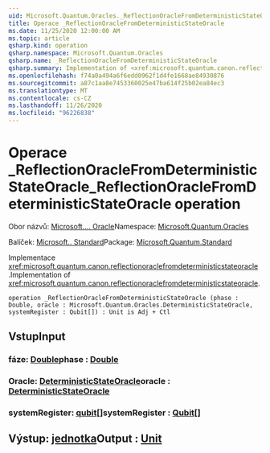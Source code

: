 ```yaml
---
uid: Microsoft.Quantum.Oracles._ReflectionOracleFromDeterministicStateOracle
title: Operace _ReflectionOracleFromDeterministicStateOracle
ms.date: 11/25/2020 12:00:00 AM
ms.topic: article
qsharp.kind: operation
qsharp.namespace: Microsoft.Quantum.Oracles
qsharp.name: _ReflectionOracleFromDeterministicStateOracle
qsharp.summary: Implementation of <xref:microsoft.quantum.canon.reflectionoraclefromdeterministicstateoracle>.
ms.openlocfilehash: f74a0a494a6f6edd0962f1d4fe1668ae84930876
ms.sourcegitcommit: a87c1aa8e7453360025e47ba614f25b02ea84ec3
ms.translationtype: MT
ms.contentlocale: cs-CZ
ms.lasthandoff: 11/26/2020
ms.locfileid: "96226838"
---
```

# <a name="_reflectionoraclefromdeterministicstateoracle-operation"></a><span data-ttu-id="81fd1-102">Operace _ReflectionOracleFromDeterministicStateOracle</span><span class="sxs-lookup"><span data-stu-id="81fd1-102">_ReflectionOracleFromDeterministicStateOracle operation</span></span>

<span data-ttu-id="81fd1-103">Obor názvů: [Microsoft.... Oracle](xref:Microsoft.Quantum.Oracles)</span><span class="sxs-lookup"><span data-stu-id="81fd1-103">Namespace: [Microsoft.Quantum.Oracles](xref:Microsoft.Quantum.Oracles)</span></span>

<span data-ttu-id="81fd1-104">Balíček: [Microsoft.. Standard](https://nuget.org/packages/Microsoft.Quantum.Standard)</span><span class="sxs-lookup"><span data-stu-id="81fd1-104">Package: [Microsoft.Quantum.Standard](https://nuget.org/packages/Microsoft.Quantum.Standard)</span></span>


<span data-ttu-id="81fd1-105">Implementace <xref:microsoft.quantum.canon.reflectionoraclefromdeterministicstateoracle> .</span><span class="sxs-lookup"><span data-stu-id="81fd1-105">Implementation of <xref:microsoft.quantum.canon.reflectionoraclefromdeterministicstateoracle>.</span></span>

```qsharp
operation _ReflectionOracleFromDeterministicStateOracle (phase : Double, oracle : Microsoft.Quantum.Oracles.DeterministicStateOracle, systemRegister : Qubit[]) : Unit is Adj + Ctl
```


## <a name="input"></a><span data-ttu-id="81fd1-106">Vstup</span><span class="sxs-lookup"><span data-stu-id="81fd1-106">Input</span></span>

### <a name="phase--double"></a><span data-ttu-id="81fd1-107">fáze: [Double](xref:microsoft.quantum.lang-ref.double)</span><span class="sxs-lookup"><span data-stu-id="81fd1-107">phase : [Double](xref:microsoft.quantum.lang-ref.double)</span></span>




### <a name="oracle--deterministicstateoracle"></a><span data-ttu-id="81fd1-108">Oracle: [DeterministicStateOracle](xref:Microsoft.Quantum.Oracles.DeterministicStateOracle)</span><span class="sxs-lookup"><span data-stu-id="81fd1-108">oracle : [DeterministicStateOracle](xref:Microsoft.Quantum.Oracles.DeterministicStateOracle)</span></span>




### <a name="systemregister--qubit"></a><span data-ttu-id="81fd1-109">systemRegister: [qubit](xref:microsoft.quantum.lang-ref.qubit)[]</span><span class="sxs-lookup"><span data-stu-id="81fd1-109">systemRegister : [Qubit](xref:microsoft.quantum.lang-ref.qubit)[]</span></span>





## <a name="output--unit"></a><span data-ttu-id="81fd1-110">Výstup: [jednotka](xref:microsoft.quantum.lang-ref.unit)</span><span class="sxs-lookup"><span data-stu-id="81fd1-110">Output : [Unit](xref:microsoft.quantum.lang-ref.unit)</span></span>

